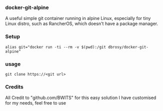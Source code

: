 ### docker-git-alpine

A useful simple git container running in alpine Linux, especially for tiny Linux distro, such as RancherOS, which doesn't have a package manager.

### Setup
```
alias git="docker run -ti --rm -v $(pwd):/git dbrosy/docker-git-alpine"
```
### usage

```
git clone https://<git url>
```
    
### Credits
All Credit to "github.com/BWITS" for this easy solution
I have customised for my needs, feel free to use
  


